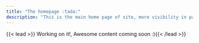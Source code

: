 ```yaml
---
title: "The homepage :tada:"
description: "This is the main home page of site, more visibility in page mode."
---
```


{{< lead >}} Working on it!, Awesome content coming soon :){{< /lead >}}